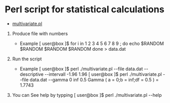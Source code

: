 Perl script for statistical calculations
========================================

- [multivariate.pl](http://ingwer500.github.io "ingwer on github.com")

1. Produce file with numbers
	* Example
[ user@box ]$ for i in 1 2 3 4 5 6 7 8 9 ; do echo $RANDOM $RANDOM $RANDOM $RANDOM  done > data.dat

2. Run the script
	* Example
[ user@box ]$ perl ./multivariate.pl --file data.dat --descriptive --intervall -1.96 1.96
[ user@box ]$ perl ./multivariate.pl --file data.dat --gamma 0 inf 0.5
Gamma ( a = 0;b = inf;df = 0.5 ) = 1.7743

3. You can See help by typping
[ user@box ]$ perl ./multivariate.pl --help
